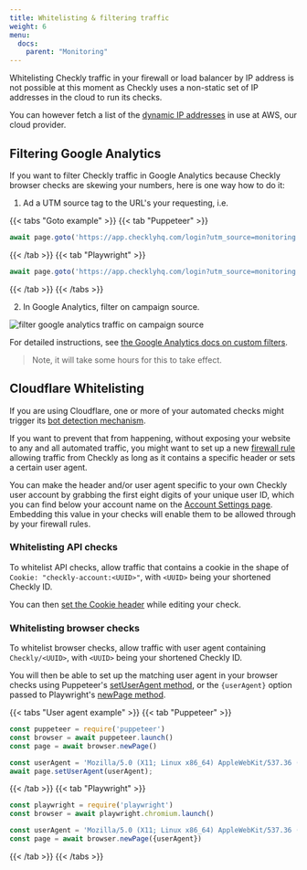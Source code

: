 ```yaml
---
title: Whitelisting & filtering traffic
weight: 6
menu:
  docs:
    parent: "Monitoring"
---
```


Whitelisting Checkly traffic in your firewall or load balancer by IP address is not possible at this moment as Checkly uses a non-static set of IP addresses in the cloud to run its checks.

You can however fetch a list of the [dynamic IP addresses](https://docs.aws.amazon.com/general/latest/gr/aws-ip-ranges.html) in use at AWS, our cloud provider.

## Filtering Google Analytics

If you want to filter Checkly traffic in Google Analytics because Checkly browser checks are skewing your 
numbers, here is one way how to do it:

1. Ad a UTM source tag to the URL's your requesting, i.e.

{{< tabs "Goto example" >}}
{{< tab "Puppeteer" >}}
```js
await page.goto('https://app.checklyhq.com/login?utm_source=monitoring')
 ```
{{< /tab >}}
{{< tab "Playwright" >}}
```js
await page.goto('https://app.checklyhq.com/login?utm_source=monitoring')
 ```
{{< /tab >}}
{{< /tabs >}}

2. In Google Analytics, filter on campaign source.

![filter google analytics traffic on campaign source](/docs/images/monitoring/analytics.png)


For detailed instructions, see [the Google Analytics docs on custom filters](https://support.google.com/analytics/answer/1033162#CustomFilters).

 > Note, it will take some hours for this to take effect.

## Cloudflare Whitelisting

If you are using Cloudflare, one or more of your automated checks might trigger its [bot detection mechanism](https://www.cloudflare.com/learning/bots/what-is-bot-traffic/). 

If you want to prevent that from happening, without exposing your website to any and all automated traffic, you might want to set up a new [firewall rule](https://developers.cloudflare.com/firewall/cf-firewall-rules/) allowing traffic from Checkly as long as it contains a specific header or sets a certain user agent.

You can make the header and/or user agent specific to your own Checkly user account by grabbing the first eight digits of your unique user ID, which you can find below your account name on the [Account Settings page](https://app.checklyhq.com/settings/account/). Embedding this value in your checks will enable them to be allowed through by your firewall rules.

### Whitelisting API checks

To whitelist API checks, allow traffic that contains a cookie in the shape of `Cookie: "checkly-account:<UUID>"`, with `<UUID>` being your shortened Checkly ID. 

You can then [set the Cookie header](https://checklyhq.com/docs/api-checks/request-settings/#headers) while editing your check.

### Whitelisting browser checks

To whitelist browser checks, allow traffic with user agent containing `Checkly/<UUID>`, with `<UUID>` being your shortened Checkly ID. 

You will then be able to set up the matching user agent in your browser checks using 
Puppeteer's [setUserAgent method](https://pptr.dev/#?product=Puppeteer&version=v2.0.0&show=api-pagesetuseragentuseragent),
or the `{userAgent}` option passed to Playwright's [newPage method](https://playwright.dev/#version=v1.4.0&path=docs%2Fapi.md&q=browsernewpageoptions--options-useragent).  

{{< tabs "User agent example" >}}
{{< tab "Puppeteer" >}}
```js
const puppeteer = require('puppeteer')
const browser = await puppeteer.launch()
const page = await browser.newPage()

const userAgent = 'Mozilla/5.0 (X11; Linux x86_64) AppleWebKit/537.36 (KHTML, like Gecko) Chrome/78.0.3904.108 Safari/537.36 Checkly/abcd1234'
await page.setUserAgent(userAgent);
```
{{< /tab >}}
{{< tab "Playwright" >}}
```js
const playwright = require('playwright')
const browser = await playwright.chromium.launch()

const userAgent = 'Mozilla/5.0 (X11; Linux x86_64) AppleWebKit/537.36 (KHTML, like Gecko) Chrome/78.0.3904.108 Safari/537.36 Checkly/abcd1234'
const page = await browser.newPage({userAgent})
```
{{< /tab >}}
{{< /tabs >}}
